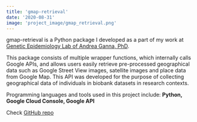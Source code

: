 ```yaml
---
title: 'gmap-retrieval'
date: '2020-08-31'
image: 'project_image/gmap_retrieval.png'
---
```

gmap-retrieval is a Python package I developed as a part of my work at <span style="color: blue; ">[Genetic Epidemiology Lab of Andrea Ganna, PhD](https://www.dsgelab.org/)</span>.

This package consists of multiple wrapper functions, which internally calls Google APIs, and allows users easily retrieve pre-processed geographical data such as Google Street View images, satellite images and place data from Google Map. This API was developed for the purpose of collecting geographical data of individuals in biobank datasets in research contexts.

Programming languages and tools used in this project include: **Python, Google Cloud Console, Google API**

Check <span style="color: blue; ">[GitHub repo](https://github.com/dsgelab/gmap-retrieval)</span>
